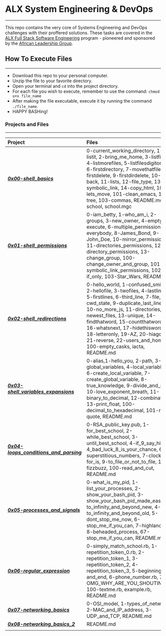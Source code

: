 # ALX System Engineering & DevOps

-------------------

This repo contains the very core of Systems Engineering and DevOps challenges with their proffered solutions. These tasks are covered in the [ALX Full Stack Software Engineering](https://www.alxafrica.com) program - pioneered and sponsored by the [African Leadership Group](https://algroup.org/).

## How To Execute Files

------------------------

- Download this repo to your personal computer.
- Unzip the file to your favorite directory.
- Open your terminal and `cd` into the project directory.
- For each file you wish to execute, remember to use the command: `chmod u+x file_name`
- After making the file executable, execute it by running the command `./file_name`.
- HAPPY BASHing!

### Projects and Files

-------------------

| **Project** | **Files** |
| :--     | :--   |
|***[0x00-shell_basics](https://github.com/7kodes/alx-system_engineering-devops/tree/master/0x00-shell_basics)***| 0-current_working_directory, 1-listit, 2-bring_me_home, 3-listfiles, 4-listmorefiles, 5-listfilesdigitonly, 6-firstdirectory, 7-movethatfile, 8-firstdelete, 9-firstdirdelete, 10-back, 11-lists, 12-file_type, 13-symbolic_link, 14-copy_html, 100-lets_move, 101-clean_emacs, 102-tree, 103-commas, README.md, school, school.mgc|
|***[0x01-shell_permissions](https://github.com/7kodes/alx-system_engineering-devops/tree/master/0x01-shell_permissions)***|0-iam_betty, 1-who_am_i, 2-groups, 3-new_owner, 4-empty, 5-execute, 6-multiple_permissions, 7-everybody, 8-James_Bond, 9-John_Doe, 10-mirror_permissions, 11-directories_permissions, 12-directory_permissions, 13-change_group, 100-change_owner_and_group, 101-symbolic_link_permissions, 102-if_only, 103-Star_Wars, README.md|
|***[0x02-shell_redirections](https://github.com/7kodes/alx-system_engineering-devops/tree/master/0x02-shell_redirections)***|0-hello_world, 1-confused_smiley, 2-hellofile, 3-twofiles, 4-lastlines, 5-firstlines, 6-third_line, 7-file, 8-cwd_state, 9-duplicate_last_line, 10-no_more_js, 11-directories, 12-newest_files, 13-unique, 14-findthatword, 15-countthatword, 16-whatsnext, 17-hidethisword, 18-letteronly, 19-AZ, 20-hiago, 21-reverse, 22-users_and_homes, 100-empty_casks, iacta, README.md|
|***[0x03-shell_variables_expansions](https://github.com/7kodes/alx-system_engineering-devops/tree/master/0x03-shell_variables_expansions)***|0-alias,1-hello_you, 2-path, 3-global_variables, 4-local_variables, 6-create_local_variable, 7-create_global_variable, 8-true_knowledge, 9-divide_and_rule, 10-love_exponent_breath, 11-binary_to_decimal, 12-combinations, 13-print_float, 100-decimal_to_hexadecimal, 101-rot13, quote, README.md|
|***[0x04-loops_conditions_and_parsing](https://github.com/7kodes/alx-system_engineering-devops/tree/master/0x04-loops_conditions_and_parsing)***|0-RSA_public_key.pub, 1-for_best_school, 2-while_best_school, 3-until_best_school, 4-if_9_say_hi, 5-4_bad_luck_8_is_your_chance, 6-superstitious_numbers, 7-clock, 8-for_is, 9-to_file_or_not_to_file, 10-fizzbuzz, 100-read_and_cut, README.md|
| ***[0x05-processes_and_signals](https://github.com/7kodes/alx-system_engineering-devops/tree/master/0x05-processes_and_signals)***|0-what_is_my_pid, 1-list_your_processes, 2-show_your_bash_pid, 3-show_your_bash_pid_made_easy, 4-to_infinity_and_beyond_new, 4-to_infinity_and_beyond_old, 5-dont_stop_me_now, 6-stop_me_if_you_can, 7-highlander, 8-beheaded_process, 67-stop_me_if_you_can, README.md|
|***[0x06-regular_expression](https://github.com/7kodes/alx-system_engineering-devops/tree/master/0x06-regular_expression)***|0-simply_match_school.rb, 1-repetition_token_0.rb, 2-repetition_token_1, 3-repetition_token_2, 4-repetition_token_3, 5-beginning-and_end, 6-phone_number.rb, 7-OMG_WHY_ARE_YOU_SHOUTING.rb, 100-textme.rb, example.rb, README.md|
|***[0x07-networking_basics](https://github.com/7kodes/alx-system_engineering-devops/tree/master/0x07-networking_basics)***|0-OSI_model, 1-types_of_network, 2-MAC_and_IP_address, 3-UDP_and_TCP, README.md|
|***[0x08-networking_basics_2](https://github.com/7kodes/alx-system_engineering-devops/tree/master/0x08-networking_basics)***|README.md|
|||
